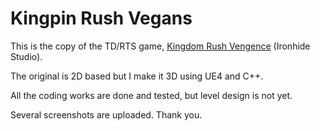 
# Kingpin Rush Vegans

This is the copy of the TD/RTS game, [Kingdom Rush Vengence](https://www.youtube.com/watch?v=hTdWNCxofTc) (Ironhide Studio).

The original is 2D based but I make it 3D using UE4 and C++.

All the coding works are done and tested, but level design is not yet.

Several screenshots are uploaded. Thank you.